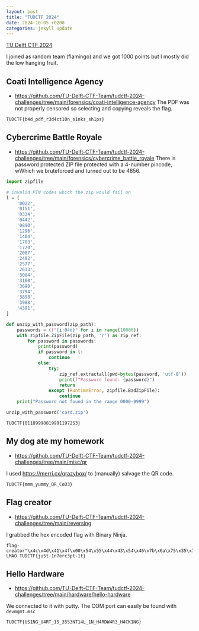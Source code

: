 ```yaml
---
layout: post
title: "TUDCTF 2024"
date: 2024-10-05 +0200
categories: jekyll update
---
```

[TU Delft CTF 2024](https://ctf.ewi.tudelft.nl/)

I joined as random team (flamingo) and we got 1000 points but I mostly did the low hanging fruit.

## Coati Intelligence Agency
- https://github.com/TU-Delft-CTF-Team/tudctf-2024-challenges/tree/main/forensics/coati-intelligence-agency
The PDF was not properly censored so selecting and copying reveals the flag.
```
TUDCTF{b4d_pdf_r3d4ct10n_s1nks_sh1ps}
```

## Cybercrime Battle Royale
- https://github.com/TU-Delft-CTF-Team/tudctf-2024-challenges/tree/main/forensics/cybercrime_battle_royale
There is password protected ZIP file protected with a 4-number pincode, wWhich we bruteforced and turned out to be 4856.
```py
import zipfile

# invalid PIN codes which the zip would fail on
l = [
    '0022',
    '0151',
    '0334',
    '0442',
    '0890',
    '1296',
    '1404',
    '1703',
    '1720',
    '2007',
    '2482',
    '2577',
    '2633',
    '3004',
    '3100',
    '3690',
    '3794',
    '3898',
    '3988',
    '4391',
]

def unzip_with_password(zip_path):
    passwords = (f"{i:04d}" for i in range(10000))
    with zipfile.ZipFile(zip_path, 'r') as zip_ref:
        for password in passwords:
            print(password)
            if password in l:
                continue
            else:
                try:
                    zip_ref.extractall(pwd=bytes(password, 'utf-8'))
                    print(f"Password found: {password}")
                    return
                except (RuntimeError, zipfile.BadZipFile):
                    continue
    print("Password not found in the range 0000-9999")

unzip_with_password('card.zip')
```
```
TUDCTF{01189998819991197253}
```

## My dog ate my homework
- https://github.com/TU-Delft-CTF-Team/tudctf-2024-challenges/tree/main/misc/qr

I used https://merri.cx/qrazybox/ to (manually) salvage the QR code.
```
TUDCTF{mmm_yummy_QR_CoD3}
```

## Flag creator
- https://github.com/TU-Delft-CTF-Team/tudctf-2024-challenges/tree/main/reversing

I grabbed the hex encoded flag with Binary Ninja.
```
flag-creator"\x4c\x4d\x41\x4f\x00\x54\x55\x44\x43\x54\x46\x7b\x6a\x75\x35\x74\x2d\x31\x6e\x37\x65\x72\x63\x33\x70\x74\x2d\x31\x74\x7d"
LMAO TUDCTF{ju5t-1n7erc3pt-1t}
```

## Hello Hardware
- https://github.com/TU-Delft-CTF-Team/tudctf-2024-challenges/tree/main/hardware/hello-hardware

We connected to it with putty. The COM port can easily be found with `devmgmt.msc`
```
TUDCTF{US1NG_U4RT_15_3553NT14L_1N_H4RDW4R3_H4CK1NG}
```